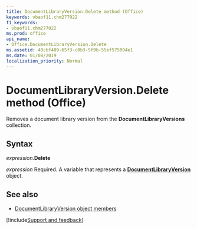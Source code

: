 ```yaml
---
title: DocumentLibraryVersion.Delete method (Office)
keywords: vbaof11.chm277022
f1_keywords:
- vbaof11.chm277022
ms.prod: office
api_name:
- Office.DocumentLibraryVersion.Delete
ms.assetid: 40cbf409-65f3-c0b3-5f9b-55ef575004e1
ms.date: 01/08/2019
localization_priority: Normal
---
```



# DocumentLibraryVersion.Delete method (Office)

Removes a document library version from the **DocumentLibraryVersions** collection.


## Syntax

_expression_.**Delete**

_expression_ Required. A variable that represents a **[DocumentLibraryVersion](Office.DocumentLibraryVersion.md)** object.


## See also

- [DocumentLibraryVersion object members](overview/library-reference/documentlibraryversion-members-office.md)

[!include[Support and feedback](~/includes/feedback-boilerplate.md)]